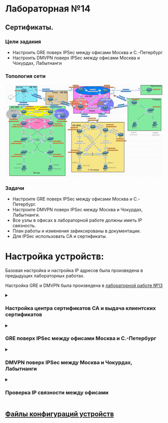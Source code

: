# Лабораторная №14

## Сертификаты.

### Цели задания

- Настроить GRE поверх IPSec между офисами Москва и С.-Петербург
- Настроить DMVPN поверх IPSec между офисами Москва и Чокурдах, Лабытнанги

### Топология сети

![](./img/lab_14.png)

### Задачи

- Настроите GRE поверх IPSec между офисами Москва и С.-Петербург.
- Настроите DMVPN поверх IPSec между Москва и Чокурдах, Лабытнанги.
- Все узлы в офисах в лабораторной работе должны иметь IP связность.
- План работы и изменения зафиксированы в документации.
- Для IPSec использовать CA и сертификаты.

# Настройка устройств:

Базовая настройка и настройка IP адресов была произведена в предыдущих лабораторных работах.

Настройка GRE и DMVPN была произведена в [лабораторной работе №13](../lab_13/README.md)

<details>

<summary><H3>Настройка центра сертификатов CA и выдача клиентских сертификатов</H3></summary>

В качестве CA-сервера выберем маршрутизатор R20. На маршрутизаторе R20 настроен статический NAT и он доступен по внешнему адресу **_128.249.190.3_**
Также на маршрутизаторе R20 уже настроена синхронизация времени по протоколу NTP.

### Настройка центра сертификатов

#### Настройка имени хоста и доменного имени

```
!
hostname R20CA
!
ip domain name otus.ru
!
ip http server
```

#### Генерация ключевой пары сервера CA

```
(config)# crypto key generate rsa general-keys label R20CA modulus 2048 exportable
```

##### Key pair

!["Key pair"](./img/r20_key_pair.png)

#### Настройка CA-сервера на маршрутизаторе

```
!
crypto pki server R20CA
 database level complete
 no database archive
 issuer-name CN=R20CA, O=Otus, C=RU
 lifetime crl 24
!
crypto pki trustpoint R20CA
 revocation-check crl
 rsakeypair R20CA
!

```

##### R20CA Server

!["R20CA Server"](./img/r20_CA_server.png)

### Настройка маршрутизаторов R14, R15, R18, R27 и R28 для получения сертификатов от CA

#### Настройка доменного имени, статической записи хост-ip на CA R20 и синхронизация времени по протоколу NTP

```
ip domain name otus.ru
ip host R20CA 128.249.190.3
ip host r20ca.otus.ru 128.249.190.3
!
ntp update-calendar
ntp server 209.124.176.1

```

#### Настройка trustpoint

где xx - номер маршрутизатора

```
!
crypto pki trustpoint R20CA
 enrollment url http://r20ca.otus.ru:80
 serial-number
 subject-name CN=Rxx, O=Otus, C=RU
 revocation-check crl
!
```

### Генерация ключевой пары на маршрутизаторах R14, R15, R18, R27 и R28 и получение собственных сертификатов

```
(config)# crypto key generate rsa modulus 2048
```

#### Получить сертификат CA-сервера

```
(config)# crypto pki authenticate R20CA
```

#### Запрос собственного сертификата:

```
(config)# crypto pki enroll R20CA
```

##### Список выданных сертификатов CA сервером

!["R20CA certificates"](./img/r20_certs.png)

</details>

<details>

<summary><H3>GRE поверх IPSec между офисами Москва и С.-Петербург</H3></summary>

### Настройка IPsec на маршрутизаторах R14, R14 и R18

#### Настройка первой фазы

```
crypto isakmp policy 10
 encr aes 256
 hash sha256
 group 16
 lifetime 3600
!
```

#### Настройка второй фазы

```
!
crypto ipsec transform-set ts_GRE esp-aes esp-sha-hmac
 mode transport
!
!
crypto ipsec profile pof_GRE
 set transform-set ts_GRE
!
```

#### Применение IPsec профиля на GRE интерфейсах

##### R14

```
interface Tunnel0
 tunnel protection ipsec profile pof_GRE
```

##### R15

```
interface Tunnel1
 tunnel protection ipsec profile pof_GRE
```

##### R18

```
interface Tunnel0
 tunnel protection ipsec profile pof_GRE
!
interface Tunnel1
 tunnel protection ipsec profile pof_GRE

```

### Проверка работы GRE over IPsec

#### Состояние туннелей GRE

##### R14 tun 0

!["R14 tun 0"](./img/r14_int_tun0.png)

##### R15 tun 1

!["R15 tun 1"](./img/r15_int_tun1.png)

##### R18 tun 0

!["R18 tun 0"](./img/r18_int_tun0.png)

##### R18 tun 1

!["R18 tun 1"](./img/r18_int_tun1.png)

#### Состояние IPsec

##### R14 IPsec tun 0

!["R14 IPsec tun 0"](./img/r14_ipsec_tun0.png)

##### R15 IPsec tun 1

!["R15 IPsec tun 1"](./img/r15_ipsec_tun1.png)

##### R18 IPsec tun 0

!["R18 IPsec tun 0"](./img/r18_ipsec_tun0.png)

##### R18 IPsec tun 1

!["R18 IPsec tun 1"](./img/r18_ipsec_tun1.png)

##### Проверка ping туннельных интерфейсов

!["R18 ping"](./img/r18_ping.png)

</details>

<details>

<summary><H3>DMVPN поверх IPSec между Москва и Чокурдах, Лабытнанги</H3></summary>

### Настройка IPsec на маршрутизаторах R14, R14, R27 и R28

#### Настройка первой фазы

Первую фазу оставляем без изменений

```
crypto isakmp policy 10
 encr aes 256
 hash sha256
 group 16
 lifetime 3600
!
```

#### Настройка второй фазы

```
!
crypto ipsec transform-set ts_DMVPN esp-aes 256 esp-sha256-hmac
 mode transport
!
crypto ipsec profile pof_DMVPN
 set transform-set ts_DMVPN
!
```

#### Применение IPsec профиля на GRE интерфейсах

##### R14

```
interface Tunnel10
 tunnel protection ipsec profile pof_DMVPN
```

##### R15

```
interface Tunnel10
 tunnel protection ipsec profile pof_DMVPN
```

##### R27

```
interface Tunnel10
 tunnel protection ipsec profile pof_DMVPN
```

##### R28

```
interface Tunnel10
 tunnel protection ipsec profile pof_DMVPN

```

### Проверка работы DMVPN over IPsec

#### Состояние туннелей DMVPN

##### R14 tun 10

!["R14 tun 10"](./img/r14_int_tun10.png)

##### R15 tun 10

!["R15 tun 10"](./img/r15_int_tun10.png)

##### R27 tun 10

!["R27 tun 10"](./img/r27_int_tun10.png)

##### R28 tun 10

!["R28 tun 10"](./img/r28_int_tun10.png)

#### Состояние IPsec

##### R14 IPsec tun 10

!["R14 IPsec tun 10"](./img/r14_ipsec_tun10.png)

##### R15 IPsec tun 10

!["R15 IPsec tun 10"](./img/r15_ipsec_tun10.png)

##### R27 IPsec tun 10

!["R27 IPsec tun 10"](./img/r27_ipsec_tun10.png)

##### R28 IPsec tun 10

!["R28 IPsec tun 10"](./img/r28_ipsec_tun10.png)

##### Проверка ping туннельных интерфейсов

R27

!["R27 ping"](./img/r27_ping.png)

R28

!["R28 ping"](./img/r28_ping.png)

#### Просмотр соединений WireShark

##### R14

!["R14 wireshark"](./img/wireshark_r14.png)

##### R15

!["R15 wireshark"](./img/wireshark_r15.png)

##### R18

!["R18 wireshark"](./img/wireshark_r18.png)

##### R27

!["R27 wireshark"](./img/wireshark_r27.png)

</details>

<details>

<summary><H3>Проверка  IP связности между офисами</H3></summary>

## Москва

#### пинги от VPC1 до рабочих станций в других офисах

!["пинги от VPC1"](./img/ping_vpc1.png)

#### трассировка от VPC1 до рабочих станций в других офисах

!["trace VPC1"](./img/trace_vpc1.png)

#### пинги от VPC7 до рабочих станций в других офисах

!["пинги от VPC7"](./img/ping_vpc7.png)

#### трассировка от VPC7 до рабочих станций в других офисах

!["trace VPC7"](./img/trace_vpc7.png)

## С.-Петербург

#### пинги от VPC8 до рабочих станций в других офисах

!["пинги от VPC8"](./img/ping_vpc8.png)

#### пинги от VPC до рабочих станций в других офисах

!["пинги от VPC"](./img/ping_vpc.png)

## Чокурдах

!["пинги от VPC30"](./img/ping_vpc30.png)

#### пинги от VPC до рабочих станций в других офисах

!["пинги от VPC31"](./img/ping_vpc31.png)

## Лабытнанги

#### пинги от R27 до рабочих станций в других офисах

!["пинги от R27"](./img/ping_r27_lo0.png)

</details>

## [Файлы конфигураций устройств ](./config/)
